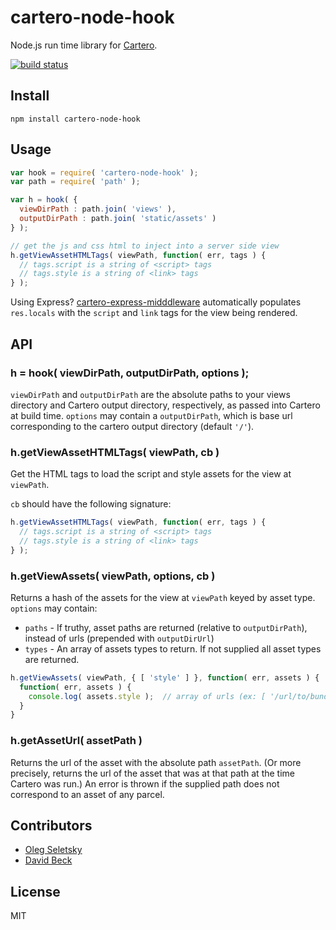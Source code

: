 # cartero-node-hook

Node.js run time library for [Cartero](https://github.com/rotundasoftware/cartero).

[![build status](https://secure.travis-ci.org/rotundasoftware/cartero-node-hook.png)](http://travis-ci.org/rotundasoftware/cartero-node-hook)

## Install
```
npm install cartero-node-hook
```

## Usage

```javascript
var hook = require( 'cartero-node-hook' );
var path = require( 'path' );

var h = hook( {
  viewDirPath : path.join( 'views' ),
  outputDirPath : path.join( 'static/assets' )
} );

// get the js and css html to inject into a server side view
h.getViewAssetHTMLTags( viewPath, function( err, tags ) {
  // tags.script is a string of <script> tags
  // tags.style is a string of <link> tags
} );
```

Using Express? [cartero-express-midddleware](https://github.com/rotundasoftware/cartero-express-hook) automatically populates `res.locals` with the `script` and `link` tags for the view being rendered.

## API

### h = hook( viewDirPath, outputDirPath, options );

`viewDirPath` and `outputDirPath` are the absolute paths to your views directory and Cartero output directory, respectively, as passed into Cartero at build time. `options` may contain a `outputDirPath`, which is base url corresponding to the cartero output directory (default `'/'`).

### h.getViewAssetHTMLTags( viewPath, cb )

Get the HTML tags to load the script and style assets for the view at `viewPath`.

`cb` should have the following signature:

```javascript
h.getViewAssetHTMLTags( viewPath, function( err, tags ) {
  // tags.script is a string of <script> tags
  // tags.style is a string of <link> tags
} );
```

### h.getViewAssets( viewPath, options, cb )

Returns a hash of the assets for the view at `viewPath` keyed by asset type. `options` may contain:

  * `paths` - If truthy, asset paths are returned (relative to `outputDirPath`), instead of urls (prepended with `outputDirUrl`)
  * `types` - An array of assets types to return. If not supplied all asset types are returned.

```javascript
h.getViewAssets( viewPath, { [ 'style' ] }, function( err, assets ) {
  function( err, assets ) {
    console.log( assets.style );  // array of urls (ex: [ '/url/to/bundle.css' ])
  }
}
```

### h.getAssetUrl( assetPath )

Returns the url of the asset with the absolute path `assetPath`. (Or more precisely, returns the url of the asset that was at that path at the time Cartero was run.) An error is thrown if the supplied path does not correspond to an asset of any parcel.

## Contributors

* [Oleg Seletsky](https://github.com/go-oleg)
* [David Beck](https://twitter.com/davegbeck)

## License

MIT